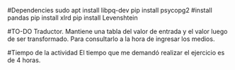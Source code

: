 #Dependencies
sudo apt install libpq-dev
pip install psycopg2
#install pandas
pip install xlrd
pip install Levenshtein

#TO-DO
Traductor. Mantiene una tabla del valor de entrada y el valor luego de ser transformado.
Para consultarlo a la hora de ingresar los medios.

#Tiempo de la actividad
El tiempo que me demandó realizar el ejercicio es de 4 horas.
